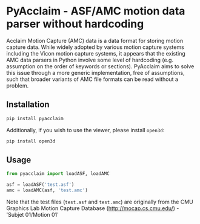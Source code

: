 # PyAcclaim - ASF/AMC motion data parser without hardcoding
Acclaim Motion Capture (AMC) data is a data format for storing motion capture data. While widely adopted by various motion capture systems including the Vicon motion capture systems, it appears that the existing AMC data parsers in Python involve some level of hardcoding (e.g. assumption on the order of keywords or sections). PyAcclaim aims to solve this issue through a more generic implementation, free of assumptions, such that broader variants of AMC file formats can be read without a problem.

## Installation
```bash
pip install pyacclaim
```
Additionally, if you wish to use the viewer, please install `open3d`:
```bash
pip install open3d
```

## Usage
```python
from pyacclaim import loadASF, loadAMC

asf = loadASF('test.asf')
amc = loadAMC(asf, 'test.amc')
```
Note that the test files (`test.asf` and `test.amc`) are originally from the CMU Graphics Lab Motion Capture Database (http://mocap.cs.cmu.edu/) - 'Subjet 01/Motion 01'
